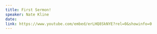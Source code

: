 ```yaml
---
title: First Sermon!
speaker: Nate Kline
date: 
link: https://www.youtube.com/embed/erLHQ8SkNYE?rel=0&showinfo=0
---
```

